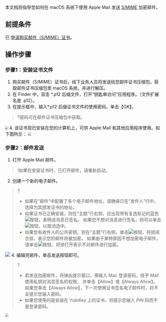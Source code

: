 

本文档将指导您如何在 macOS 系统下使用 Apple Mail 发送 [S/MIME](https://cloud.tencent.com/document/product/1325/49416) 加密邮件。

## 前提条件
已 [申请购买邮件（S/MIME）证书](https://cloud.tencent.com/apply/p/cn69mmv599k)。

## 操作步骤
### 步骤1：安装证书文件
1. 购买邮件（S/MIME）证书后，线下业务人员将发送给您邮件证书压缩包，获取邮件证书压缩包至 macOS 系统，并进行解压。
2. 在 Finder 中，双击 \*.p12 后缀文件，打开“钥匙串访问”应用程序。（文件扩展名是 .p12）。
3. 在提示框中，输入\*.p12 后缀证书文件的使用密码，单击【OK】。
>?密码可在邮件证书压缩包中获取。
>
<img src="https://main.qcloudimg.com/raw/94f054027a84ee37acae781dab45ffea.png" style="zoom:60%;" />
4. 该证书现已安装在您的计算机上，可供 Apple Mail 和其他应用程序使用。如下图所示：
<img src="https://main.qcloudimg.com/raw/8b9bc734475fe67fbe469976b539c1ed.png" style="zoom:65%;" />


### 步骤2：邮件发送
1.	打开 Apple Mail 邮件。 
>!如果在安装证书时，已打开邮件，请重新启动。
2.	创建一个新的电子邮件。 
>?
>- 如果在“邮件”中配置了多个电子邮件地址，请确保已在“发件人”行中，选择为其颁发证书的地址。 
>- 如果证书已正确安装，则在“主题”行右侧，应出现带有复选标记的蓝色<img src="https://main.qcloudimg.com/raw/3367f4add79bd4be7e154ba8c48f57db.png" style="margin:0;">按钮，表明该消息已签名。 如果您不想对消息进行签名，则可以单击<img src="https://main.qcloudimg.com/raw/3367f4add79bd4be7e154ba8c48f57db.png" style="margin:0;">按钮，以取消选中。
>- 如果您有收件人的公共密钥，则在“主题”行右侧，单击<img src="https://main.qcloudimg.com/raw/8bf8f64ad6d6247ce2795dcce059c35f.png" style="margin:0;">按钮，将锁闭合锁，表示您的邮件将被加密。 如果由于某种原因不想加密电子邮件，请单击<img src="https://main.qcloudimg.com/raw/9d0ff6ef0ef2cbea82c1cfcf62e791eb.png" style="margin:0;">按钮，将锁打开表示不对邮件进行加密。
>
![](https://main.qcloudimg.com/raw/6403d0d268d0328f8eebaef1288bc504.png)
4. 编辑完邮件，单击发送按钮即可。
>?
>- 若发送加密邮件，将弹出提示窗口，需输入 Mac 登录密码，授予 Mail 使用私钥对消息签名的权限， 并单击【Allow】或【Always Allow】。如果您单击【Always Allow】，下一次使用证书签名电子邮件时，将不会提示您输入密码。
 >- 如果您使用的是安装在 YubiKey 上的证书，将提示您输入 PIN 码而不是登录密码。
 >
<img src="https://main.qcloudimg.com/raw/8b886f29a5a95289de8b6debaf1b32ba.png" style="zoom:65%;" />



